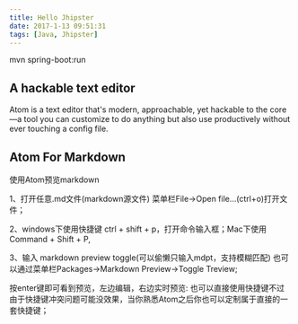 ```yaml
---
title: Hello Jhipster
date: 2017-1-13 09:51:31
tags: [Java, Jhipster]
---
```


mvn spring-boot:run

## A hackable text editor
Atom is a text editor that's modern, approachable, yet hackable to the core—a tool you can customize to do anything but also use productively without ever touching a config file.

## Atom For Markdown
使用Atom预览markdown

1、打开任意.md文件(markdown源文件)
菜单栏File->Open file...(ctrl+o)打开文件；

2、windows下使用快捷键 ctrl + shift + p，打开命令输入框；Mac下使用 Command + Shift + P,

3、输入 markdown preview toggle(可以偷懒只输入mdpt，支持模糊匹配)
也可以通过菜单栏Packages->Markdown Preview->Toggle Treview;

按enter键即可看到预览，左边编辑，右边实时预览:
也可以直接使用快捷键不过由于快捷键冲突问题可能没效果，当你熟悉Atom之后你也可以定制属于直接的一套快捷键；

